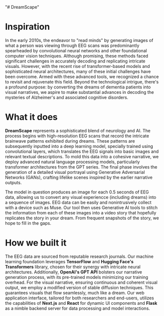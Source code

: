 "# DreamScape" 
# Inspiration

In the early 2010s, the endeavor to "read minds" by generating images of what a person was viewing through EEG scans was predominantly spearheaded by convolutional neural networks and other foundational computer vision techniques. Although promising, these methods faced significant challenges in accurately decoding and replicating intricate visuals. However, with the recent rise of transformer-based models and sophisticated neural architectures, many of these initial challenges have been overcome. Armed with these advanced tools, we recognized a chance to revisit and rejuvenate this field. Beyond the technological intrigue, there's a profound purpose: by converting the dreams of dementia patients into visual narratives, we aspire to make substantial advances in decoding the mysteries of Alzheimer's and associated cognitive disorders.

# What it does

**DreamScape** represents a sophisticated blend of neurology and AI. The process begins with high-resolution EEG scans that record the intricate brainwave patterns exhibited during dreams. These patterns are subsequently inputted into a deep learning model, specially trained using convolutional layers, which translates the EEG signals into basic images and relevant textual descriptions. To mold this data into a cohesive narrative, we deploy advanced natural language processing models, particularly transformer architectures from the GPT series. The final phase involves the generation of a detailed visual portrayal using Generative Adversarial Networks (GANs), crafting lifelike scenes inspired by the earlier narrative outputs.

The model in question produces an image for each 0.5 seconds of EEG data, allowing us to convert any visual experiencce (including dreams) into a sequence of images.  EEG data can be easily and nonintrusively collect with a device such as Muse. Our tool then uses Generative AI tools to stitch the information from each of these images into a video story that hopefully replicates the story in your dream. From frequent snapshots of the story, we hope to fill in the gaps. 

# How we built it

The EEG data are sourced from reputable research journals. Our machine learning foundation leverages **TensorFlow** and **Hugging Face's Transformers** library, chosen for their synergy with intricate neural architectures. Additionally, **OpenAI's GPT API** bolsters our narrative generation process, with its pre-trained models minimizing our training overhead. For the visual narrative, ensuring continuous and coherent visual output, we employ a modified version of stable diffusion techniques. This guarantees visuals that flow seamlessly, much like a dream. Our web application interface, tailored for both researchers and end-users, utilizes the capabilities of **Next.js** and **React** for dynamic UI components and **Flask** as a nimble backend server for data processing and model interactions.
